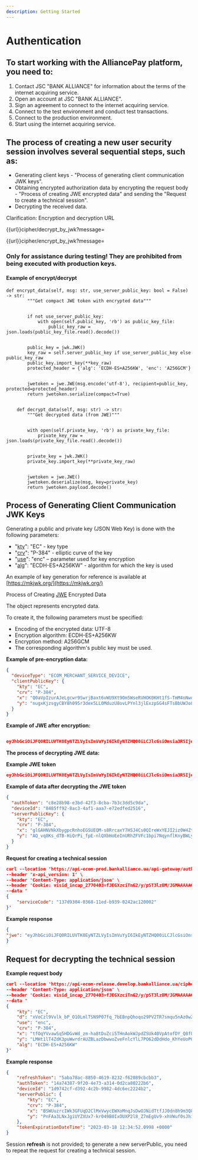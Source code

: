 ```yaml
---
description: Getting Started
---
```


# Authentication



## To start working with the AlliancePay platform, you need to:

1. Contact JSC "BANK ALLIANCE" for information about the terms of the internet acquiring service.
2. Open an account at JSC "BANK ALLIANCE".
3. Sign an agreement to connect to the internet acquiring service.
4. Connect to the test environment and conduct test transactions.
5. Connect to the production environment.
6. Start using the internet acquiring service.

## The process of creating a new user security session involves several sequential steps, such as:

* Generating client keys - "Process of generating client communication JWK keys".
* Obtaining encrypted authorization data by encrypting the request body - "Process of creating JWE encrypted data" and sending the "Request to create a technical session".
* Decrypting the received data.

Clarification: Encryption and decryption URL

\{{url\}}cipher/decrypt\_by\_jwk?message=

\{{url\}}cipher/encrypt\_by\_jwk?message=



### Only for assistance during testing! They are prohibited from being executed with production keys.

#### **Example of encrypt/decrypt**&#x20;

```
def encrypt_data(self, msg: str, use_server_public_key: bool = False) -> str:
        """Get compact JWE token with encrypted data"""


        if not use_server_public_key:
            with open(self.public_key, 'rb') as public_key_file:
                public_key_raw = json.loads(public_key_file.read().decode())


        public_key = jwk.JWK()
        key_raw = self.server_public_key if use_server_public_key else public_key_raw
        public_key.import_key(**key_raw)
        protected_header = {'alg': 'ECDH-ES+A256KW', 'enc': 'A256GCM'}


        jwetoken = jwe.JWE(msg.encode('utf-8'), recipient=public_key, protected=protected_header)
        return jwetoken.serialize(compact=True)


    def decrypt_data(self, msg: str) -> str:
        """Get decrypted data (from JWE)"""


        with open(self.private_key, 'rb') as private_key_file:
            private_key_raw = json.loads(private_key_file.read().decode())


        private_key = jwk.JWK()
        private_key.import_key(**private_key_raw)


        jwetoken = jwe.JWE()
        jwetoken.deserialize(msg, key=private_key)
        return jwetoken.payload.decode()
```



## Process of Generating Client Communication JWK Keys

Generating a public and private key (JSON Web Key) is done with the following parameters:

* "[kty](https://datatracker.ietf.org/doc/html/rfc7518#section-6.1)": "EC" - key type
* "[crv](https://datatracker.ietf.org/doc/html/rfc7518#section-6.2.1.1)": "P-384" - elliptic curve of the key
* "[use](https://datatracker.ietf.org/doc/html/rfc7517#section-4.2)": "enc" – parameter used for key encryption
* "[alg](https://datatracker.ietf.org/doc/html/rfc7518#section-4.1)": "ECDH-ES+A256KW" - algorithm for which the key is used

An example of key generation for reference is available at [https://mkjwk.org/](https://mkjwk.org/)

Process of Creating [JWE](https://datatracker.ietf.org/doc/html/rfc7516) Encrypted Data

The object represents encrypted data.

To create it, the following parameters must be specified:

* Encoding of the encrypted data: UTF-8
* Encryption algorithm: ECDH-ES+A256KW
* Encryption method: A256GCM
* The corresponding algorithm's public key must be used.

**Example of pre-encryption data:**

```json
{
  "deviceType": "ECOM_MERCHANT_SERVICE_DEVICE",
  "clientPublicKey": {
    "kty": "EC",
    "crv": "P-384",
	"x": "Q0aVpIzurAJeLgcwr9SwrjBaxt6vWU9Xt9Om5WseRVHOK0KHt1fS-TmM4nNwocyl",
	"y": "nugxKjzsgyCBY8h095r3dex5LL0MduzU8ovLPYnl3jlExzpSG4sFTsBbUWJo8GLP"
  }
}
```

**Example of JWE after encryption:**

```json

eyJhbGciOiJFQ0RILUVTK0EyNTZLVyIsImVuYyI6IkEyNTZHQ00iLCJlcGsiOnsia3R5IjoiRUMiLCJ4IjoiSVprUG1oVm5fQUd2RkJXS2dIYmtfOFlLX2Q1aXZabHJJU19DaUxublhlVUkyX1NtSC0wWkJDOWkySDg1c3ladCIsInkiOiJ6SUFkSS1wNXZrdjVuVjNpSVNqMlFiSW85NnU0eXBhZVg0WHBJSUhiYlp4LWhkc3hwLUVCbDIwRDlNOTVHTWtQIiwiY3J2IjoiUC0zODQifX0.jfDIZ64JlVbdOgXkh0bqX6uA8H6Pkkg6s861OKn_vBtIQYk4BRxPjA.9ns8h0iFDcmG_hib.USraeD8abgHZwD_kas3L1rO1U0n_YhLx_LJpxKICAoVqVQ.myDB-We0sg1l5nzfi7b2sg

```

**The process of decrypting JWE data:**

**Example JWE token**&#x20;

```json
eyJhbGciOiJFQ0RILUVTK0EyNTZLVyIsImVuYyI6IkEyNTZHQ00iLCJlcGsiOnsia3R5IjoiRUMiLCJ4IjoiSVprUG1oVm5fQUd2RkJXS2dIYmtfOFlLX2Q1aXZabHJJU19DaUxublhlVUkyX1NtSC0wWkJDOWkySDg1c3ladCIsInkiOiJ6SUFkSS1wNXZrdjVuVjNpSVNqMlFiSW85NnU0eXBhZVg0WHBJSUhiYlp4LWhkc3hwLUVCbDIwRDlNOTVHTWtQIiwiY3J2IjoiUC0zODQifX0.jfDIZ64JlVbdOgXkh0bqX6uA8H6Pkkg6s861OKn_vBtIQYk4BRxPjA.9ns8h0iFDcmG_hib.USraeD8abgHZwD_kas3L1rO1U0n_YhLx_LJpxKICAoVqVQ.myDB-We0sg1l5nzfi7b2sg
```

**Example of data after decrypting the JWE token**

```json
{
  "authToken": "c8e28b98-e3bd-42f3-8cba-7b3c3dd5c9da",
  "deviceId": "8485ff92-8ac3-4af1-aaa7-e72edfed2516",
  "serverPublicKey": {
	"kty": "EC",
	"crv": "P-384",
	"x": "glGAHNVNkXbygpcRnhoEGSUEQM-s8RrcaxY7HSJ4Cs0QIreWxYEJI2iz0W4ZtH8a",
	"y": "AQ_vq8Ks_dTB-HiQrPi_fpE-nlQXbHoEeInURhZFVFc1bpi7NqynflKnyBWLy590"
  }
}
```

**Request for creating a technical session**

```json
curl --location 'https://api-ecom-prod.bankalliance.ua/api-gateway/authorize_virtual_device' \
--header 'x-api_version: 1' \
--header 'Content-Type: application/json' \
--header 'Cookie: visid_incap_2770403=fJEGXzciTnG2/y/pST3lzBM/JGMAAAAAQUIPAAAAAAAV+dwIpk/4YrgvV5ijeEu6' \
--data '
{
    "serviceCode": "137d9304-0368-11ed-b939-0242ac120002"
}'
```

**Example response**

```json
{
"jwe": "eyJhbGciOiJFQ0RILUVTK0EyNTZLVyIsImVuYyI6IkEyNTZHQ00iLCJlcGsiOnsia3R5IjoiRUMiLCJ4IjoiZ3F2M0xDYnpDcEZoaWhEQlRZX1JxSFN6cUZsLWJYYVZjUHhJU2w4UmNPbHdjNU5UNnpvd3Y1WWhTQW5sekxPMCIsInkiOiJENWpYX2t4UGZVYlJySmVTZGNQbnhzN0dNMlZuZTdvSHA5N3g2SVNPdWNJdU81SVY2R2pFa3NRSlBicGQ2bWVfIiwiY3J2IjoiUC0zODQifX0.nbpNZhLmDpzMdhntvVOrpdLOLu6Ryhhb-S08LgdN8iJscD4j3mqX_w.8WWRrwzW93i0oGui.jjm3mvrLxDvJTy6-lKzXHTzMliD7x3cV3ZhgAcmgWL8uyHj3Cpb5LtcdUM6KxzBsAj0CWmdjj_VCzbloEHJVQCoDPpCqIe8ScIh5irXB3hG8onyK0tKXOibf7gRoEIWES_OuT3yAfXfNn0DuEK6PhKH1sihLMDWD_ns7CATBy6atZQkk00SkswDLgDVucCakC5RmyrDDFHsaEcKAIh6eehlhHotR6x82v9qplYObKMIqneEmYRUrildPyi43_RXmkSZUFt2Bx5Q7SEINQsFw6qRPzAkhpPH2d5JWefDr3elamiJeibMJQDcKcfUDnDCviX-e2Wf3sTnacufV8O5s1hDpfJYZAxZonGK8g3CvcWk34EsnPD0pm8DOoTtSeIP9cgS4w05s53LxbFPH9xXYtxkfrSBVtnbiHcZ37GVWOdEqVeqgmDKizu6WxQnW9oJdNEsG6a5FavarFURvS5Xgz46cluYj3ppZSqIQiRSRhNDH0AD9fFPeskvsGjZ5O8efA3eRyT5gNKCO05I9ZtnC.w3pu8oSnWaBkbBjQyQN9hQ"
}

```

## **Request for decrypting the technical session**&#x20;

**Example request body**

```json
curl --location 'https://api-ecom-release.develop.bankalliance.ua/cipher/decrypt_by_jwk?message={{responseJwe}}' \
--header 'Content-Type: application/json' \
--header 'Cookie: visid_incap_2770403=fJEGXzciTnG2/y/pST3lzBM/JGMAAAAAQUIPAAAAAAAV+dwIpk/4YrgvV5ijeEu6' \
--data '
{
    "kty": "EC",
    "d": "xVoCzl9Vvlk_bP_O1OLmlTSN9P07fq_7bEBnpQhoqo29PV2TR7smqu5nAz0wZhZ_",
    "use": "enc",
    "crv": "P-384",
    "x": "tfOqYVvawSq5HDGvWd_zm-ha8tDuZci5THnAokWJpdZSUk40VpAtofDY_Q8fUG9O",
    "y": "LMHt1lT4ZdK3puWwrdrAUZBLazDbwwoZveFnlcYlL7PO62dDdHdo_KhYeUoPOHgk",
    "alg": "ECDH-ES+A256KW"
}'
```

**Example response**

```json
{
    "refreshToken": "5aba78ac-8850-4619-8232-f62089cbcbb3",
    "authToken": "14a74387-9f20-4e73-a314-0d2ca80222b6",
    "deviceId": "1d9742cf-d392-4c2b-9982-4dc6ec2224b2",
    "serverPublic": {
        "kty": "EC",
        "crv": "P-384",
        "x": "BSWUuzrcIWk3GFUqD2ClMxVwycEWXoMnqJsDwOJNidTtfJJ0dn8h9m3Q8fRoxBaA",
        "y": "PnFAa3LNxJgiUYZXUx7-kr049B0IxOUXP2l8_Z7mEgUv9-xhVWuf0sJhiOn69VPe"
    },
    "tokenExpirationDateTime": "2023-03-18 12:34:52.0998 +0000"
}
```

Session **refresh** is not provided; to generate a new serverPublic, you need to repeat the request for creating a technical session.&#x20;

